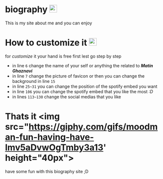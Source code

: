 # biography <img src="https://media4.giphy.com/media/v1.Y2lkPTc5MGI3NjExYWVpdGxjd3A1ZWY0b3JzaXp4emxkajBuM3d6MzNscW1tbGx0NXpsMSZlcD12MV9zdGlja2Vyc19zZWFyY2gmY3Q9cw/Oa4MnoTkoAoAm4ubiK/giphy.webp" height="25px">
This is my site about me and you can enjoy
# How to customize it <img src="https://media0.giphy.com/media/v1.Y2lkPTc5MGI3NjExaGtiOW96Ym1uZnY3cjB4dTlhc3FjajF3cjgydHpqdXRnNWR2OHN2MiZlcD12MV9pbnRlcm5hbF9naWZfYnlfaWQmY3Q9cw/5eLDrEaRGHegx2FeF2/giphy.gif" height="25px">
for *customize* it your hand is free first lest go step by step 

- in line `6` change the name of your self or anything the related to ***Matin Ghaznavi***
- in line `7` change the picture of favicon or then you can change the background in line `15`
- in line `25~31` you can change the position of the spotify embed you want
- in line `106` you can change the spotify embed that you like the most *:D*
- in lines `113~130` change the social medias that you like
# Thats it <img src="https://giphy.com/gifs/moodman-fun-having-have-lmv5aDvwOgTmby3a13' height="40px">
have some fun with this biography site ;D

